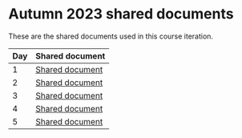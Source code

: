 # Autumn 2023 shared documents

These are the shared documents used in this course iteration.

Day  |Shared document
-----|------------------------------------
1    |[Shared document](day_1.md)
2    |[Shared document](day_2.md)
3    |[Shared document](day_3.md)
4    |[Shared document](day_4.md)
5    |[Shared document](day_5.md)
